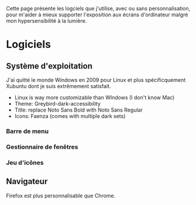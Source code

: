 Cette page présente les logciels que j'utilise, avec ou sans personnalisation, pour m'aider à mieux supporter l'exposition aux écrans d'ordinateur malgré mon hypersensibilité à la lumière.

# Logiciels
## Système d'exploitation
J'ai quitté le monde Windows en 2009 pour Linux et plus spécificquement Xubuntu dont je suis extrêmement satisfait.

- Linux is way more customizable than WIndows (I don't know Mac)
- Theme: Greybird-dark-accessibility
- Title: replace Noto Sans Bold with Noto Sans Regular
- Icons: Faenza (comes with multiple dark sets)

### Barre de menu

### Gestionnaire de fenêtres

### Jeu d'icônes

## Navigateur
Firefox est plus personnalisable que Chrome.
